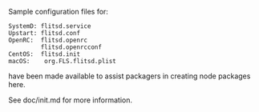 Sample configuration files for:
```
SystemD: flitsd.service
Upstart: flitsd.conf
OpenRC:  flitsd.openrc
         flitsd.openrcconf
CentOS:  flitsd.init
macOS:    org.FLS.flitsd.plist
```
have been made available to assist packagers in creating node packages here.

See doc/init.md for more information.
